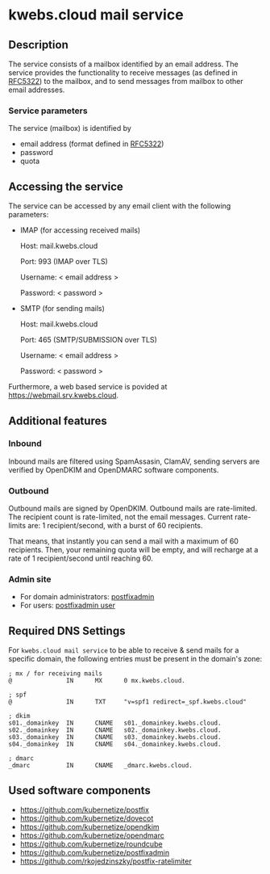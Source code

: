# kwebs.cloud mail service

## Description

The service consists of a mailbox identified by an email address. The service provides the functionality to receive messages (as defined in [RFC5322](https://datatracker.ietf.org/doc/html/rfc5322)) to the mailbox, and to send messages from mailbox to other email addresses.

### Service parameters

The service (mailbox) is identified by

- email address (format defined in [RFC5322](https://datatracker.ietf.org/doc/html/rfc5322))
- password
- quota

## Accessing the service

The service can be accessed by any email client with the following parameters:

- IMAP (for accessing received mails)

  Host: mail.kwebs.cloud

  Port: 993 (IMAP over TLS)

  Username: < email address >

  Password: < password >

- SMTP (for sending mails)

  Host: mail.kwebs.cloud

  Port: 465 (SMTP/SUBMISSION over TLS)

  Username: < email address >

  Password: < password >

Furthermore, a web based service is povided at https://webmail.srv.kwebs.cloud.

## Additional features

### Inbound

Inbound mails are filtered using SpamAssasin, ClamAV, sending servers are verified by OpenDKIM and OpenDMARC software components.

### Outbound

Outbound mails are signed by OpenDKIM. Outbound mails are rate-limited. The recipient count is rate-limited, not the email messages. Current rate-limits are: 1 recipient/second, with a burst of 60 recipients.

That means, that instantly you can send a mail with a maximum of 60 recipients. Then, your remaining quota will be empty, and will recharge at a rate of 1 recipient/second until reaching 60.

### Admin site

- For domain administrators: [postfixadmin](https://postfixadmin.srv.kwebs.cloud/)
- For users: [postfixadmin user](https://postfixadmin.srv.kwebs.cloud/users/)

## Required DNS Settings

For `kwebs.cloud mail service` to be able to receive & send mails for a specific domain, the following entries must be present in the domain's zone:

```
; mx / for receiving mails
@               IN      MX      0 mx.kwebs.cloud.

; spf
@               IN      TXT     "v=spf1 redirect=_spf.kwebs.cloud"

; dkim
s01._domainkey	IN      CNAME   s01._domainkey.kwebs.cloud.
s02._domainkey	IN      CNAME   s02._domainkey.kwebs.cloud.
s03._domainkey	IN      CNAME   s03._domainkey.kwebs.cloud.
s04._domainkey	IN      CNAME   s04._domainkey.kwebs.cloud.

; dmarc
_dmarc          IN      CNAME   _dmarc.kwebs.cloud.
```

## Used software components

- https://github.com/kubernetize/postfix
- https://github.com/kubernetize/dovecot
- https://github.com/kubernetize/opendkim
- https://github.com/kubernetize/opendmarc
- https://github.com/kubernetize/roundcube
- https://github.com/kubernetize/postfixadmin
- https://github.com/rkojedzinszky/postfix-ratelimiter
